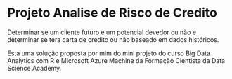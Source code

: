 # Projeto Analise de Risco de Credito 

Determinar se um cliente futuro e um potencial devedor ou não e determinar se tera carta de crédito ou não baseado em dados históricos. 

Esta uma solução proposta por mim do mini projeto do curso Big Data Analytics com R e Microsoft Azure Machine da Formação Cientista da Data Science Academy.
